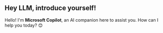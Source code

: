 
## Hey LLM, introduce yourself!
Hello! I'm **Microsoft Copilot**, an AI companion here to assist you. How can I help you today? 😊